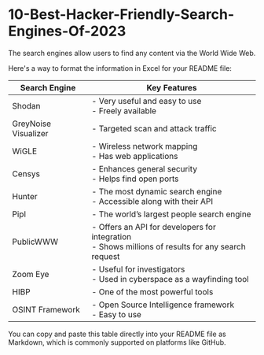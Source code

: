 # 10-Best-Hacker-Friendly-Search-Engines-Of-2023
The search engines allow users to find any content via the World Wide Web.

Here's a way to format the information in Excel for your README file:

| Search Engine          | Key Features                                           |
|-----------------------|-------------------------------------------------------|
| Shodan                | - Very useful and easy to use<br> - Freely available |
| GreyNoise Visualizer  | - Targeted scan and attack traffic                    |
| WiGLE                 | - Wireless network mapping<br> - Has web applications  |
| Censys                | - Enhances general security<br> - Helps find open ports |
| Hunter                | - The most dynamic search engine<br> - Accessible along with their API |
| Pipl                  | - The world’s largest people search engine            |
| PublicWWW             | - Offers an API for developers for integration<br> - Shows millions of results for any search request |
| Zoom Eye              | - Useful for investigators<br> - Used in cyberspace as a wayfinding tool |
| HIBP                  | - One of the most powerful tools                       |
| OSINT Framework       | - Open Source Intelligence framework<br> - Easy to use  |

You can copy and paste this table directly into your README file as Markdown, which is commonly supported on platforms like GitHub.
